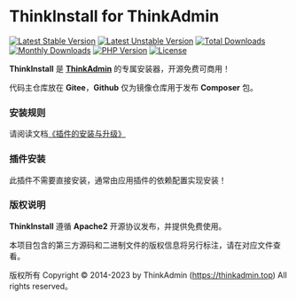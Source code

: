 # ThinkInstall for ThinkAdmin

[![Latest Stable Version](https://poser.pugx.org/zoujingli/think-install/v/stable)](https://packagist.org/packages/zoujingli/think-install)
[![Latest Unstable Version](https://poser.pugx.org/zoujingli/think-install/v/unstable)](https://packagist.org/packages/zoujingli/think-install)
[![Total Downloads](https://poser.pugx.org/zoujingli/think-install/downloads)](https://packagist.org/packages/zoujingli/think-install)
[![Monthly Downloads](http://img.shields.io/packagist/dm/zoujingli/think-install.svg)](https://packagist.org/packages/zoujingli/think-install)
[![PHP Version](https://doc.thinkadmin.top/static/icon/php-7.1.svg)](https://thinkadmin.top)
[![License](https://doc.thinkadmin.top/static/icon/license-apache2.svg)](https://www.apache.org/licenses/LICENSE-2.0)

**ThinkInstall** 是 [**ThinkAdmin**](https://thinkadmin.top) 的专属安装器，开源免费可商用！

代码主仓库放在 **Gitee**，**Github** 仅为镜像仓库用于发布 **Composer** 包。

### 安装规则

请阅读文档[《插件的安装与升级》](https://thinkadmin.top/system/plugin-install.html)

### 插件安装

此插件不需要直接安装，通常由应用插件的依赖配置实现安装！

### 版权说明

**ThinkInstall** 遵循 **Apache2** 开源协议发布，并提供免费使用。

本项目包含的第三方源码和二进制文件的版权信息将另行标注，请在对应文件查看。

版权所有 Copyright © 2014-2023 by ThinkAdmin (https://thinkadmin.top) All rights reserved。
